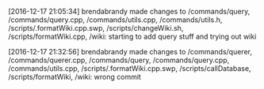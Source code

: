 [comment]: 4506cb1f682dff178d5a0ba2c2feb35d504d153c

[2016-12-17 21:05:34] brendabrandy made changes to /commands/query, /commands/query.cpp, /commands/utils.cpp, /commands/utils.h, /scripts/.formatWiki.cpp.swp, /scripts/changeWiki.sh, /scripts/formatWiki.cpp, /wiki:  starting to add query stuff and trying out wiki


[comment]: 86d205bcb6d4bdf3dff2601d48f6b2fc891d6724

[2016-12-17 21:32:56] brendabrandy made changes to /commands/querer, /commands/querer.cpp, /commands/query, /commands/query.cpp, /commands/utils.cpp, /scripts/.formatWiki.cpp.swp, /scripts/callDatabase, /scripts/formatWiki, /wiki:  wrong commit


